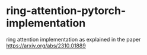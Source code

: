 # ring-attention-pytorch-implementation
ring attention implementation as explained in the paper https://arxiv.org/abs/2310.01889
